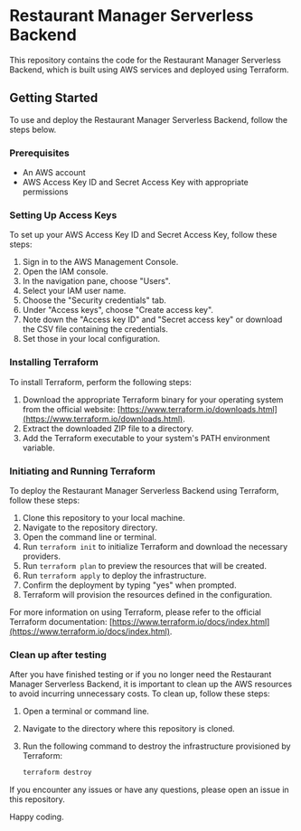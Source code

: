 # Restaurant Manager Serverless Backend

This repository contains the code for the Restaurant Manager Serverless Backend, which is built using AWS services and deployed using Terraform.

## Getting Started

To use and deploy the Restaurant Manager Serverless Backend, follow the steps below.

### Prerequisites

- An AWS account
- AWS Access Key ID and Secret Access Key with appropriate permissions

### Setting Up Access Keys

To set up your AWS Access Key ID and Secret Access Key, follow these steps:

1. Sign in to the AWS Management Console.
2. Open the IAM console.
3. In the navigation pane, choose "Users".
4. Select your IAM user name.
5. Choose the "Security credentials" tab.
6. Under "Access keys", choose "Create access key".
7. Note down the "Access key ID" and "Secret access key" or download the CSV file containing the credentials.
8. Set those in your local configuration.

### Installing Terraform

To install Terraform, perform the following steps:

1. Download the appropriate Terraform binary for your operating system from the official website: [https://www.terraform.io/downloads.html](https://www.terraform.io/downloads.html).
2. Extract the downloaded ZIP file to a directory.
3. Add the Terraform executable to your system's PATH environment variable.

### Initiating and Running Terraform

To deploy the Restaurant Manager Serverless Backend using Terraform, follow these steps:

1. Clone this repository to your local machine.
2. Navigate to the repository directory.
3. Open the command line or terminal.
4. Run ```terraform init``` to initialize Terraform and download the necessary providers.
5. Run ```terraform plan``` to preview the resources that will be created.
6. Run ```terraform apply``` to deploy the infrastructure.
7. Confirm the deployment by typing "yes" when prompted.
8. Terraform will provision the resources defined in the configuration.

For more information on using Terraform, please refer to the official Terraform documentation: [https://www.terraform.io/docs/index.html](https://www.terraform.io/docs/index.html).

### Clean up after testing

After you have finished testing or if you no longer need the Restaurant Manager Serverless Backend, it is important to clean up the AWS resources to avoid incurring unnecessary costs. To clean up, follow these steps:

1. Open a terminal or command line.
2. Navigate to the directory where this repository is cloned.
3. Run the following command to destroy the infrastructure provisioned by Terraform:

   ```bash
   terraform destroy

If you encounter any issues or have any questions, please open an issue in this repository.

Happy coding.
